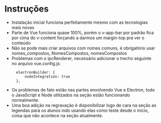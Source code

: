 # Instruções

* Instalação inicial funciona perfeitamente mesmo com as tecnologias mais novas
* Parte de Vue funciona quase 100%, porém o v-app-bar por padrão fica por cima do v-content forçando a darmos um margin-top pra ver o conteúdo 
* Não se pode mais criar arquivos com nomes comuns, é obrigatório usar nomes_compostos, NomesCompostos, nomesCompostos
* Problemas com o ipcRenderer, necessário adicionar o trecho seguinte no arquivo vue.config.js:
  ```
    electronBuilder: {
        nodeIntegration: true
    },
  ```
* Os problemas de fato estão nas partes envolvendo Vue e Electron, todo o JavaScript e Node utilizados na seção estão funcionando normalmente.
* Uma boa adição na regravação é disponibilizar logo de cara na seção as legendas para os alunos indo usando elas como teste desde o inicío, coisa que não acontece na seção atualmente. 
